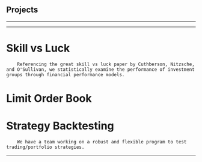 ## Projects
---
---
# Skill vs Luck
        Referencing the great skill vs luck paper by Cuthberson, Nitzsche, and O'Sullivan, we statistically examine the performance of investment groups through financial performance models.

# Limit Order Book
        

# Strategy Backtesting
        We have a team working on a robust and flexible program to test trading/portfolio strategies.
---
